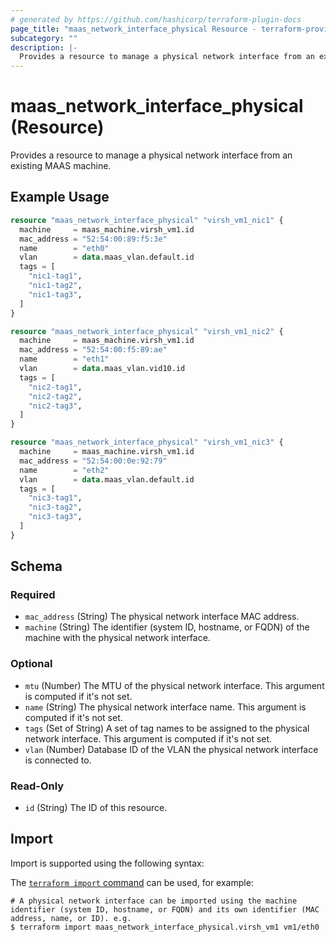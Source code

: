 ```yaml
---
# generated by https://github.com/hashicorp/terraform-plugin-docs
page_title: "maas_network_interface_physical Resource - terraform-provider-maas"
subcategory: ""
description: |-
  Provides a resource to manage a physical network interface from an existing MAAS machine.
---
```


# maas_network_interface_physical (Resource)

Provides a resource to manage a physical network interface from an existing MAAS machine.

## Example Usage

```terraform
resource "maas_network_interface_physical" "virsh_vm1_nic1" {
  machine     = maas_machine.virsh_vm1.id
  mac_address = "52:54:00:89:f5:3e"
  name        = "eth0"
  vlan        = data.maas_vlan.default.id
  tags = [
    "nic1-tag1",
    "nic1-tag2",
    "nic1-tag3",
  ]
}

resource "maas_network_interface_physical" "virsh_vm1_nic2" {
  machine     = maas_machine.virsh_vm1.id
  mac_address = "52:54:00:f5:89:ae"
  name        = "eth1"
  vlan        = data.maas_vlan.vid10.id
  tags = [
    "nic2-tag1",
    "nic2-tag2",
    "nic2-tag3",
  ]
}

resource "maas_network_interface_physical" "virsh_vm1_nic3" {
  machine     = maas_machine.virsh_vm1.id
  mac_address = "52:54:00:0e:92:79"
  name        = "eth2"
  vlan        = data.maas_vlan.default.id
  tags = [
    "nic3-tag1",
    "nic3-tag2",
    "nic3-tag3",
  ]
}
```

<!-- schema generated by tfplugindocs -->
## Schema

### Required

- `mac_address` (String) The physical network interface MAC address.
- `machine` (String) The identifier (system ID, hostname, or FQDN) of the machine with the physical network interface.

### Optional

- `mtu` (Number) The MTU of the physical network interface. This argument is computed if it's not set.
- `name` (String) The physical network interface name. This argument is computed if it's not set.
- `tags` (Set of String) A set of tag names to be assigned to the physical network interface. This argument is computed if it's not set.
- `vlan` (Number) Database ID of the VLAN the physical network interface is connected to.

### Read-Only

- `id` (String) The ID of this resource.

## Import

Import is supported using the following syntax:

The [`terraform import` command](https://developer.hashicorp.com/terraform/cli/commands/import) can be used, for example:

```shell
# A physical network interface can be imported using the machine identifier (system ID, hostname, or FQDN) and its own identifier (MAC address, name, or ID). e.g.
$ terraform import maas_network_interface_physical.virsh_vm1 vm1/eth0
```

